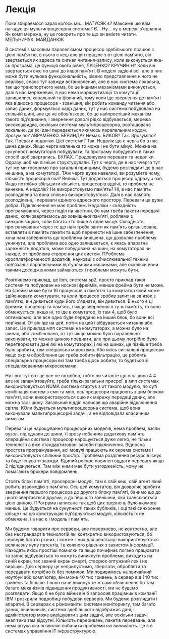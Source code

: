 # Лекція

Поки збираємося зараз когось ми... МАТУСЯК є? Максиме що вам нагадує ця мультипроцесорна система? Є... Ну... ну в мережі з'єднання. Як комп мережа, ну це говорить про те що ви вмієте читати. МЕЛЬНИЧУК. МАЙДАНЮК

В системі з масовим паралелізмом процесор здебільшого працює з цією пам'яттю, в нього є кеш але він працює з от цією пам'ятю, він звертається як адреса та сигнал читання-запису, коли виконується яка-сь програма, це функція якого рівня, ЛУЦЕНКО? КРУЧИНІН? Коли він звертається вже по шині до іншої пам'яті. В моделі задієні всі, але в них може бути нульова функціональність, рівено представлення нічого не реалізує, сеанс тут завжди встановлений, але в нас система локальна, так що транспортного нема, бо це іншими механізмами виконується, далі в нас мережевий, в нас нема маршрутизації та комутації, залишились канальний та фізичний, тому коли іде звернення до пам'яті яка відносно процесора - зовнішня, він робить команду читання або запис даних, формується кадр даних, тут у нас система побудована на спільній шині, але це не обов'язково, бо це найпростіший механізм такого під'єднання, і звернення доволі рідко відбувається, мережа високошвидка, оскільки система мультипроцесорна, розташована локально, де всі дані передаються якимось паралельним кодом. Зрозуміло? АВРАМЕНКО. БЕРИНДА? Немає. БИКОВ? Так. Зрозуміло? Так. Преваги недоліки. Цієї системи? Так. Недолік що є черга бо в нас шина даних. Якщо черга маленька то може і не бути мінус. Можна на сукупності комутаторів побудувати, та програму побудувати в таких спосіб щоб звертались. БУЛАХ. Продовжуємо переваги та недоліки. Одразу щоб ми пізніше структурували. Тут є черга, де в нас ччерга тут тут же ми говоримо про загальні принцими, будемо розглядаит де в нас не шина, а на комутаторі. ТАм черги дуже невеликі, ви розумієте чому, кількість процесорів яка? Велика. Тут додається процесор одразу з озп. Якщо потрібно збільшити кількість процесорів вдвічі, то проблем не винекне. А недолік? Не використовуємо пам'ять? Ні, в нас пам'ять розподілена та вона спільно використовується. Далі в нас пам'ять розподілена, і переваги єдиного адресного простору. Переваги це дуже добра. Підключення не має проблем. Недоліки - складність програмування, через поділ на частини, бо нам треба пакети передачі даних, коли звертаємось до зовнішньої пам'яті, роблеми з синхронізацією, коли багато хто пише в одне місце. Складність програмування через те що нам треба занти як пам'ять організована, вставляти в пам'ять пакети та щоб перенести на ішне забезпечення, хоча нам запевняють що проблема вирішена, що дозволяє проблему уникнути, але проблема все одно залишається, є якась апаратна залежність додатків, може побудована на шині, на комутаторах чи інакше, от проблема створення цих систем. ПРоблема кросплатформеності додатків, науковці з обчислювальної техніки пов'язані з паралельними віртуальними машинами, але оскільки вони такими дослідженнями займаються і проблеми можуть бути.

Розглянемо приклад, це ibm, система sp2, просто приклад такої системи та побудован на носнові фреймів, менше фрейма бути не може. На фреймі може бути 16 процесорв з пам'ятю та комутатор який може здійснювати комутувати, та коли процесор зробив запит на зв'язок з пам'ятю, він дивиться куди його з'яднати, він дивиться. В нього є ці фрейми, процеоср та пам'ять, і якщо звернення в ту ж пам'ять, то воно обмежується, якщо ні, то іде в комутатор, їх там 4, щоб було оптимально, але все одно буде передано на інший блок, бо вони всі пов'язані. От він іде на цей, потім на цей і вібдувається читання або запис. Це приклад мпп системи на комутаторах, а можна було на шинах, або комбіновано, от тут якщо можно було паралельно виконувати, то можно шиною поєднати, але при цьому потрібно було перетворювати дані які на комутаторах, і  які на шинах, це пізніше треба було зробити, тем спеціальна міросхема. Або якісь сигнальні процесори якщо окрім оброблення ще треба робити фільтрацію, це роблять спеціальрна процесори які там треба щось робити, то будється зі спеціалізованими мікросхемами.

Ну і вот тут вот це все не потрібно, тобто ви читаєте що ось шина 4 4 але не запам'ятовуйте, треба тільки загальни присрої. в мпп системах використовується NUMA система стартує з от такого модулю, по суті комбінація систем з смп та мпп, ось процесори працюють з цим блоком пам'яті, вони використовуються оцю як мережу передаці даних, але можна так і шину. Загальний відділ написав що аварійне відключення світла. КОли будується мультипроцесорна система, щоб вона виконували мальтипроцесорні задачі, а не відповідала класичним вимогам.

Переваги це нарощування процесорних моделів, нема проблем, взяли вузол, під'єднали до шини, її зрозу побачила додаткову пам'ять операційна система і процесор нарощується дуже легко, не тільки технології а вже стандартизовані засоби підключення. Відносна простота програмування, всі модулі працюють як окрема система і використовують спільний простір. Проблема розділення ресурсів існує та буде існувати завжди. Єдиний ресурс повинен віддати перевагу якщо 2 під'єднуються. Там між ними має бути узгодженість, чому не помагають брокери повідомлень.

Стоять блокі пам'яті, просерорні модулі, там є свій кеш, свій агент який робить взаємодію з пам'ятю. Ось цей комутатор, він дозволяє зробити звернення першого процесора до другого блоку пам'яті, бачимо що до цього звертається другий, а до першого зовнішній, якй транслюється цією шиною. ПРограма написана так щоб цих звернень було якумога менше. Це будується на сукупності таких бубликів, і оці такі синхронне кільце і на цю конструкцію під'єднуються модулі, кількість їх не обмежена, і в нас є і модель і пам'ять.

Ми будемо говорити про сервери, але поверхнево, не контретно, але без нестрандартів технологій які конткретно використовуються, бо серверів багато різних, і кожне з них для реалізації використвоуються величезну купу патентів, і в кожного рішення з захистом інформації. Находять якісь простіші помилки та якщо почифнає погано працювати та запис відбувається то можуть виникнути проблеми, виходить на синій екран, так званий екран смерті, створює оптужний лок і не вирішує. Для серверу це неприпустимо, зберігати, обробляти та передавати потрібно їх без помилок. Ми подивимось на звичайний ноутбук або комп'ютер, він може 40 тис гривень, а сервер від 140 тис гривень та більше. І воно наче виконує те ж самі обчислення бо там багато механізмів підвищення продуктивності, ми не будемо розглядати. Якщо б не було війни він б запросив працівників компанії IBM і розкрили подробиці побудови серверів. Ми будемо розглядати і апаратні. В серверах є різноманітні системи моніторингу, там багато даних, лічильників, система здебільшого відображає дані, і адміністратор може вирішувати з цим задачі, але оскільки задачі аналітики там відсутні. Кількість переривань, пакетів передвань, але нема штука яка позволяє побачити проблеми які виникають. Це є в системах управління IT інфраструктурою. 
